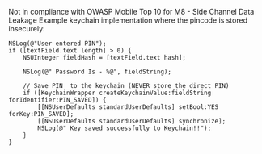 
Not in compliance with OWASP Mobile Top 10 for M8 - Side Channel Data
Leakage Example keychain implementation where the pincode is stored
insecurely:

    NSLog(@"User entered PIN");
    if ([textField.text length] > 0) {
        NSUInteger fieldHash = [textField.text hash];

        NSLog(@" Password Is - %@", fieldString);

        // Save PIN  to the keychain (NEVER store the direct PIN)
        if ([KeychainWrapper createKeychainValue:fieldString forIdentifier:PIN_SAVED]) {
            [[NSUserDefaults standardUserDefaults] setBool:YES forKey:PIN_SAVED];
            [[NSUserDefaults standardUserDefaults] synchronize];
            NSLog(@" Key saved successfully to Keychain!!");
        }
    }

